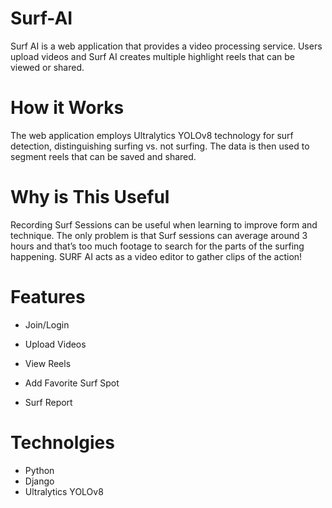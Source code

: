 # Surf-AI

Surf AI is a web application that provides a video processing service. Users upload videos and Surf AI creates multiple highlight reels that can be viewed or shared.  ​


# How it Works​

The web application employs Ultralytics YOLOv8 technology for surf detection, distinguishing surfing vs. not surfing. The data is then used to segment reels that can be saved and shared. 

# Why is This Useful​

Recording Surf Sessions can be useful when learning to improve form and technique. The only problem is that Surf sessions can average around 3 hours and that’s too much footage to search for the parts of the surfing happening. SURF AI acts as a video editor to gather clips of the action!

# Features​

* Join/Login​

* Upload Videos​

* View Reels​

* Add Favorite Surf Spot​

* Surf Report

# Technolgies

* Python
* Django
* Ultralytics YOLOv8
